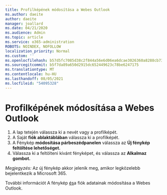 ```yaml
---
title: Profilképének módosítása a Webes Outlook
ms.author: daeite
author: daeite
manager: joallard
ms.date: 04/21/2020
ms.audience: Admin
ms.topic: article
ms.service: o365-administration
ROBOTS: NOINDEX, NOFOLLOW
localization_priority: Normal
ms.custom: ''
ms.openlocfilehash: b57d5fc7085d38c2f844a56e6d06ea6dcae3026360a8288cb73baed5d1280a05
ms.sourcegitcommit: b5f7da89a650d2915dc652449623c78be6247175
ms.translationtype: MT
ms.contentlocale: hu-HU
ms.lasthandoff: 08/05/2021
ms.locfileid: "54095328"
---
```

# <a name="change-your-profile-picture-in-outlook-on-the-web"></a>Profilképének módosítása a Webes Outlook

1. A lap tetején válassza ki a nevét vagy a profilképét.
1. A Saját **fiók ablaktáblában** válassza ki a profilképét.
1. A Fénykép **módosítása párbeszédpanelen** válassza az **Új fénykép feltöltése lehetőséget.**
1. Válassza ki a feltölteni kívánt fényképet, és válassza az **Alkalmaz gombot.**

*Megjegyzés:* Az új fénykép akkor jelenik meg, amikor legközelebb bejelentkezik a Microsoft 365.

További információt A fénykép [és](https://support.office.com/article/b2dbb289-851d-4bed-93c3-3e136f5659ec)a fiók adatainak módosítása a Webes Outlook.

